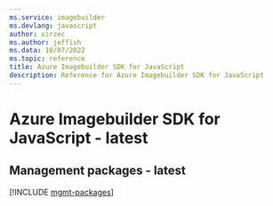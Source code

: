 ```yaml
---
ms.service: imagebuilder
ms.devlang: javascript
author: xirzec
ms.author: jeffish
ms.data: 10/07/2022
ms.topic: reference
title: Azure Imagebuilder SDK for JavaScript
description: Reference for Azure Imagebuilder SDK for JavaScript
---
```

# Azure Imagebuilder SDK for JavaScript - latest

## Management packages - latest
[!INCLUDE [mgmt-packages](imagebuilder-mgmt-index.md)]
